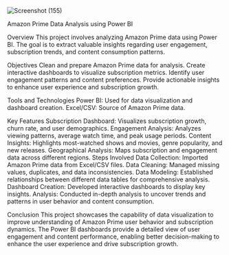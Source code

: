 ![Screenshot (155)](https://github.com/hari200320/PowerBi-Project/assets/134948389/5bf5704b-c319-47b0-9c31-d5eb393009b2)

Amazon Prime Data Analysis using Power BI

Overview
This project involves analyzing Amazon Prime data using Power BI. The goal is to extract valuable insights regarding user engagement, subscription trends, and content consumption patterns.

Objectives
Clean and prepare Amazon Prime data for analysis.
Create interactive dashboards to visualize subscription metrics.
Identify user engagement patterns and content preferences.
Provide actionable insights to enhance user experience and subscription growth.

Tools and Technologies
Power BI: Used for data visualization and dashboard creation.
Excel/CSV: Source of Amazon Prime data.

Key Features
Subscription Dashboard: Visualizes subscription growth, churn rate, and user demographics.
Engagement Analysis: Analyzes viewing patterns, average watch time, and peak usage periods.
Content Insights: Highlights most-watched shows and movies, genre popularity, and new releases.
Geographical Analysis: Maps subscription and engagement data across different regions.
Steps Involved
Data Collection: Imported Amazon Prime data from Excel/CSV files.
Data Cleaning: Managed missing values, duplicates, and data inconsistencies.
Data Modeling: Established relationships between different data tables for comprehensive analysis.
Dashboard Creation: Developed interactive dashboards to display key insights.
Analysis: Conducted in-depth analysis to uncover trends and patterns in user behavior and content consumption.

Conclusion
This project showcases the capability of data visualization to improve understanding of Amazon Prime user behavior and subscription dynamics. The Power BI dashboards provide a detailed view of user engagement and content performance, enabling better decision-making to enhance the user experience and drive subscription growth.
